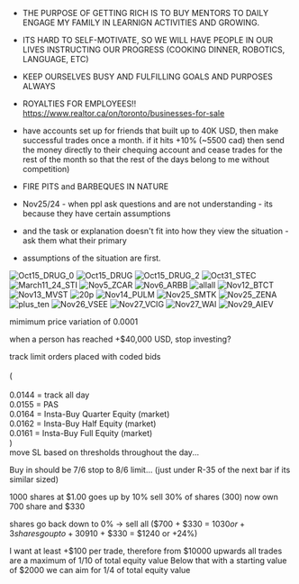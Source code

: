 * THE PURPOSE OF GETTING RICH IS TO BUY MENTORS TO DAILY ENGAGE MY FAMILY IN LEARNIGN ACTIVITIES AND GROWING.
* ITS HARD TO SELF-MOTIVATE, SO WE WILL HAVE PEOPLE IN OUR LIVES INSTRUCTING OUR PROGRESS (COOKING DINNER, ROBOTICS, LANGUAGE, ETC)
* KEEP OURSELVES BUSY AND FULFILLING GOALS AND PURPOSES ALWAYS
* ROYALTIES FOR EMPLOYEES!! https://www.realtor.ca/on/toronto/businesses-for-sale

* have accounts set up for friends that built up to 40K USD, then make successful trades once a month. if it hits +10% (~5500 cad) then send the money directly to their chequing account and cease trades for the rest of the month so that the rest of the days belong to me without competition)

* FIRE PITS and BARBEQUES IN NATURE

* Nov25/24 - when ppl ask questions and are not understanding - its because they have certain assumptions
* and the task or explanation doesn't fit into how they view the situation - ask them what their primary
* assumptions of the situation are first.

![Oct15_DRUG_0](https://github.com/user-attachments/assets/8db4848a-10c1-465e-9993-68615a015c0c)
![Oct15_DRUG](https://github.com/user-attachments/assets/51f8f243-1bfe-43f9-9eea-756c9fb6db63)
![Oct15_DRUG_2](https://github.com/user-attachments/assets/f616b22d-7f33-4911-b578-2e53f9b62743)
![Oct31_STEC](https://github.com/user-attachments/assets/45090e09-4db5-4839-ab82-994aeea0392b)
![March11_24_STI](https://github.com/user-attachments/assets/b9181108-ae5b-4080-9659-1391c908954e)
![Nov5_ZCAR](https://github.com/user-attachments/assets/68d29f01-9214-407c-8695-964168d61e4a)
![Nov6_ARBB](https://github.com/user-attachments/assets/1aaad081-597a-403c-b0bc-cd82c77dc1dd)
![allall](https://github.com/user-attachments/assets/02cca5fb-eca8-4027-a0ee-fb7e55ec3bdc)
![Nov12_BTCT](https://github.com/user-attachments/assets/dec26781-32be-43fa-962c-c3caec4980b9)
![Nov13_MVST](https://github.com/user-attachments/assets/066b9973-7ed3-448d-bfed-de9c0fb50e9a)
![20p](https://github.com/user-attachments/assets/cfc9779f-f38a-425d-a876-455ddd95963d)
![Nov14_PULM](https://github.com/user-attachments/assets/357ba229-ceea-40f9-b03e-d61a8cf0f9c7)
![Nov25_SMTK](https://github.com/user-attachments/assets/cfe9f8e0-882e-4e88-a6a6-116029c5d63a)
![Nov25_ZENA](https://github.com/user-attachments/assets/ee89d35b-bb2e-45ad-bdf7-562426b04cd2)
![plus_ten](https://github.com/user-attachments/assets/8a71359d-e831-4331-bc2e-c4cd202d47d3)
![Nov26_VSEE](https://github.com/user-attachments/assets/a579e5a6-2fa9-4d41-80bd-b1b3c6cf576a)
![Nov27_VCIG](https://github.com/user-attachments/assets/0fd097c7-de6b-47d8-b40d-98250aed9d37)
![Nov27_WAI](https://github.com/user-attachments/assets/24750646-2704-464e-baf3-dd2803585712)
![Nov29_AIEV](https://github.com/user-attachments/assets/ab18f5b1-5ccd-43c1-b67d-6f33a16febe3)










mimimum price variation of 0.0001

when a person has reached +$40,000 USD, stop investing?

track limit orders placed with coded bids<br/>     
(<br/>    
    0.0144 = track all day<br/> 
    0.0155 = PAS<br/>
    0.0164 = Insta-Buy Quarter Equity (market)<br/>
    0.0162 = Insta-Buy Half Equity (market)<br/>
    0.0161 = Insta-Buy Full Equity (market)<br/>
)<br/> 
move SL based on thresholds throughout the day...

Buy in should be 7/6 stop to 8/6 limit... (just under R-35 of the next bar if its similar sized)

1000 shares at $1.00
goes up by 10%
sell 30% of shares (300)
now own 700 share and $330

shares go back down to 0% -> sell all ($700 + $330 = $1030 or +3%)
shares go up to +30% (sell all ($910 + $330 = $1240 or +24%)

I want at least +$100 per trade, therefore from $10000 upwards all trades are a maximum of 1/10 of total equity value
Below that with a starting value of $2000 we can aim for 1/4 of total equity value
